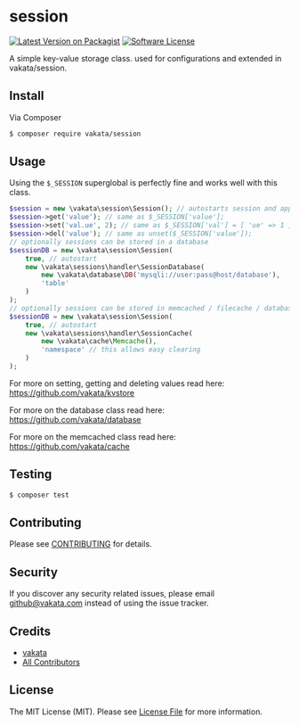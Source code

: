 # session

[![Latest Version on Packagist][ico-version]][link-packagist]
[![Software License][ico-license]](LICENSE.md)

A simple key-value storage class. used for configurations and extended in vakata/session.

## Install

Via Composer

``` bash
$ composer require vakata/session
```

## Usage

Using the `$_SESSION` superglobal is perfectly fine and works well with this class.

``` php
$session = new \vakata\session\Session(); // autostarts session and applies useful defaults
$session->get('value'); // same as $_SESSION['value'];
$session->set('val.ue', 2); // same as $_SESSION['val'] = [ 'ue' => 1 ];
$session->del('value'); // same as unset($_SESSION['value']);
// optionally sessions can be stored in a database
$sessionDB = new \vakata\session\Session(
    true, // autostart
    new \vakata\sessions\handler\SessionDatabase(
        new \vakata\database\DB('mysqli://user:pass@host/database'),
        'table'
    )
);
// optionally sessions can be stored in memcached / filecache / database
$sessionDB = new \vakata\session\Session(
    true, // autostart
    new \vakata\sessions\handler\SessionCache(
        new \vakata\cache\Memcache(),
        'namespace' // this allows easy clearing
    )
);
```

For more on setting, getting and deleting values read here:
https://github.com/vakata/kvstore

For more on the database class read here:
https://github.com/vakata/database

For more on the memcached class read here:
https://github.com/vakata/cache

## Testing

``` bash
$ composer test
```


## Contributing

Please see [CONTRIBUTING](CONTRIBUTING.md) for details.

## Security

If you discover any security related issues, please email github@vakata.com instead of using the issue tracker.

## Credits

- [vakata][link-author]
- [All Contributors][link-contributors]

## License

The MIT License (MIT). Please see [License File](LICENSE.md) for more information.

[ico-version]: https://img.shields.io/packagist/v/vakata/session.svg?style=flat-square
[ico-license]: https://img.shields.io/badge/license-MIT-brightgreen.svg?style=flat-square
[ico-travis]: https://img.shields.io/travis/vakata/session/master.svg?style=flat-square
[ico-scrutinizer]: https://img.shields.io/scrutinizer/coverage/g/vakata/session.svg?style=flat-square
[ico-code-quality]: https://img.shields.io/scrutinizer/g/vakata/session.svg?style=flat-square
[ico-downloads]: https://img.shields.io/packagist/dt/vakata/session.svg?style=flat-square
[ico-cc]: https://img.shields.io/codeclimate/github/vakata/session.svg?style=flat-square
[ico-cc-coverage]: https://img.shields.io/codeclimate/coverage/github/vakata/session.svg?style=flat-square

[link-packagist]: https://packagist.org/packages/vakata/session
[link-travis]: https://travis-ci.org/vakata/session
[link-scrutinizer]: https://scrutinizer-ci.com/g/vakata/session/code-structure
[link-code-quality]: https://scrutinizer-ci.com/g/vakata/session
[link-downloads]: https://packagist.org/packages/vakata/session
[link-author]: https://github.com/vakata
[link-contributors]: ../../contributors
[link-cc]: https://codeclimate.com/github/vakata/session

